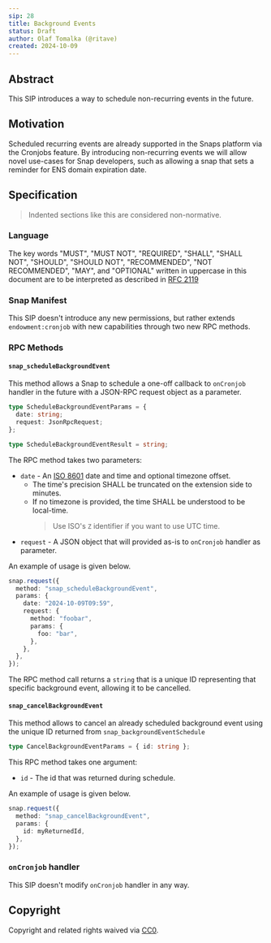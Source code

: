 ```yaml
---
sip: 28
title: Background Events
status: Draft
author: Olaf Tomalka (@ritave)
created: 2024-10-09
---
```


## Abstract

This SIP introduces a way to schedule non-recurring events in the future.

## Motivation

Scheduled recurring events are already supported in the Snaps platform via the Cronjobs feature. By introducing non-recurring events we will allow novel use-cases for Snap developers, such as allowing a snap that sets a reminder for ENS domain expiration date.

## Specification

> Indented sections like this are considered non-normative.

### Language

The key words "MUST", "MUST NOT", "REQUIRED", "SHALL", "SHALL NOT",
"SHOULD", "SHOULD NOT", "RECOMMENDED", "NOT RECOMMENDED", "MAY", and
"OPTIONAL" written in uppercase in this document are to be interpreted as described in [RFC 2119](https://www.ietf.org/rfc/rfc2119.txt)

### Snap Manifest

This SIP doesn't introduce any new permissions, but rather extends `endowment:cronjob` with new capabilities through two new RPC methods.

### RPC Methods

#### `snap_scheduleBackgroundEvent`

This method allows a Snap to schedule a one-off callback to `onCronjob` handler in the future with a JSON-RPC request object as a parameter.

```typescript
type ScheduleBackgroundEventParams = {
  date: string;
  request: JsonRpcRequest;
};

type ScheduleBackgroundEventResult = string;
```

The RPC method takes two parameters:

- `date` - An [ISO 8601](https://en.wikipedia.org/wiki/ISO_8601) date and time and optional timezone offset.
  - The time's precision SHALL be truncated on the extension side to minutes.
  - If no timezone is provided, the time SHALL be understood to be local-time.
    > Use ISO's `Z` identifier if you want to use UTC time.
- `request` - A JSON object that will provided as-is to `onCronjob` handler as parameter.

An example of usage is given below.

```typescript
snap.request({
  method: "snap_scheduleBackgroundEvent",
  params: {
    date: "2024-10-09T09:59",
    request: {
      method: "foobar",
      params: {
        foo: "bar",
      },
    },
  },
});
```

The RPC method call returns a `string` that is a unique ID representing that specific background event, allowing it to be cancelled.

#### `snap_cancelBackgroundEvent`

This method allows to cancel an already scheduled background event using the unique ID returned from `snap_backgroundEventSchedule`

```typescript
type CancelBackgroundEventParams = { id: string };
```

This RPC method takes one argument:

- `id` - The id that was returned during schedule.

An example of usage is given below.

```typescript
snap.request({
  method: "snap_cancelBackgroundEvent",
  params: {
    id: myReturnedId,
  },
});
```

### `onCronjob` handler

This SIP doesn't modify `onCronjob` handler in any way.

## Copyright

Copyright and related rights waived via [CC0](../LICENSE).
